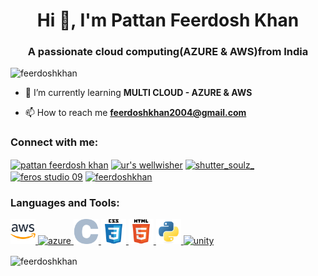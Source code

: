 <h1 align="center">Hi 👋, I'm Pattan Feerdosh Khan</h1>
<h3 align="center">A passionate cloud computing(AZURE & AWS)from India</h3>

<p align="left"> <img src="https://komarev.com/ghpvc/?username=feerdoshkhan&label=Profile%20views&color=0e75b6&style=flat" alt="feerdoshkhan" /> </p>

- 🌱 I’m currently learning **MULTI CLOUD - AZURE & AWS**

- 📫 How to reach me **feerdoshkhan2004@gmail.com**

<h3 align="left">Connect with me:</h3>
<p align="left">
<a href="https://linkedin.com/in/pattan feerdosh khan" target="blank"><img align="center" src="https://raw.githubusercontent.com/rahuldkjain/github-profile-readme-generator/master/src/images/icons/Social/linked-in-alt.svg" alt="pattan feerdosh khan" height="30" width="40" /></a>
<a href="https://fb.com/ur's wellwisher" target="blank"><img align="center" src="https://raw.githubusercontent.com/rahuldkjain/github-profile-readme-generator/master/src/images/icons/Social/facebook.svg" alt="ur's wellwisher" height="30" width="40" /></a>
<a href="https://instagram.com/shutter_soulz_" target="blank"><img align="center" src="https://raw.githubusercontent.com/rahuldkjain/github-profile-readme-generator/master/src/images/icons/Social/instagram.svg" alt="shutter_soulz_" height="30" width="40" /></a>
<a href="https://www.youtube.com/c/feros studio 09" target="blank"><img align="center" src="https://raw.githubusercontent.com/rahuldkjain/github-profile-readme-generator/master/src/images/icons/Social/youtube.svg" alt="feros studio 09" height="30" width="40" /></a>
<a href="https://discord.gg/feerdoshkhan" target="blank"><img align="center" src="https://raw.githubusercontent.com/rahuldkjain/github-profile-readme-generator/master/src/images/icons/Social/discord.svg" alt="feerdoshkhan" height="30" width="40" /></a>
</p>

<h3 align="left">Languages and Tools:</h3>
<p align="left"> <a href="https://aws.amazon.com" target="_blank" rel="noreferrer"> <img src="https://raw.githubusercontent.com/devicons/devicon/master/icons/amazonwebservices/amazonwebservices-original-wordmark.svg" alt="aws" width="40" height="40"/> </a> <a href="https://azure.microsoft.com/en-in/" target="_blank" rel="noreferrer"> <img src="https://www.vectorlogo.zone/logos/microsoft_azure/microsoft_azure-icon.svg" alt="azure" width="40" height="40"/> </a> <a href="https://www.cprogramming.com/" target="_blank" rel="noreferrer"> <img src="https://raw.githubusercontent.com/devicons/devicon/master/icons/c/c-original.svg" alt="c" width="40" height="40"/> </a> <a href="https://www.w3schools.com/css/" target="_blank" rel="noreferrer"> <img src="https://raw.githubusercontent.com/devicons/devicon/master/icons/css3/css3-original-wordmark.svg" alt="css3" width="40" height="40"/> </a> <a href="https://www.w3.org/html/" target="_blank" rel="noreferrer"> <img src="https://raw.githubusercontent.com/devicons/devicon/master/icons/html5/html5-original-wordmark.svg" alt="html5" width="40" height="40"/> </a> <a href="https://www.python.org" target="_blank" rel="noreferrer"> <img src="https://raw.githubusercontent.com/devicons/devicon/master/icons/python/python-original.svg" alt="python" width="40" height="40"/> </a> <a href="https://unity.com/" target="_blank" rel="noreferrer"> <img src="https://www.vectorlogo.zone/logos/unity3d/unity3d-icon.svg" alt="unity" width="40" height="40"/> </a> </p>

<p><img align="center" src="https://github-readme-stats.vercel.app/api/top-langs?username=feerdoshkhan&show_icons=true&locale=en&layout=compact" alt="feerdoshkhan" /></p>



